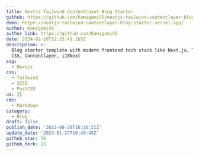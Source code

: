 ```yaml
---
title: Nextjs Tailwind Contentlayer Blog Starter
github: https://github.com/Kamigami55/nextjs-tailwind-contentlayer-blog-starter
demo: https://nextjs-tailwind-contentlayer-blog-starter.vercel.app/
author: Kamigami55
author_link: https://github.com/Kamigami55
date: 2024-02-18T12:33:41.165Z
description: >-
  Blog starter template with modern frontend tech stack like Next.js, Tailwind
  CSS, Contentlayer, i18Next
ssg:
  - Nextjs
css:
  - Tailwind
  - SCSS
  - PostCSS
ui: []
cms:
  - Markdown
category:
  - Blog
draft: false
publish_date: '2022-08-28T16:10:31Z'
update_date: '2023-01-27T10:48:48Z'
github_star: 76
github_fork: 13
---
```

